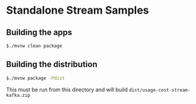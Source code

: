 # Standalone Stream Samples

## Building the apps

```bash
$./mvnw clean package
```

## Building the distribution

```bash
$./mvnw package -Pdist

```

This must be run from this directory and will build `dist/usage-cost-stream-kafka.zip` 